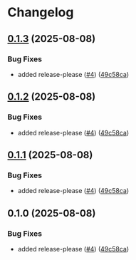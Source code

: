 # Changelog

## [0.1.3](https://github.com/remady/my-plants-AI/compare/v0.1.2...v0.1.3) (2025-08-08)


### Bug Fixes

* added release-please ([#4](https://github.com/remady/my-plants-AI/issues/4)) ([49c58ca](https://github.com/remady/my-plants-AI/commit/49c58ca96ad9b8a19a22a2948119d5f5451cd1b8))

## [0.1.2](https://github.com/remady/my-plants-AI/compare/v0.1.1...v0.1.2) (2025-08-08)


### Bug Fixes

* added release-please ([#4](https://github.com/remady/my-plants-AI/issues/4)) ([49c58ca](https://github.com/remady/my-plants-AI/commit/49c58ca96ad9b8a19a22a2948119d5f5451cd1b8))

## [0.1.1](https://github.com/remady/my-plants-AI/compare/v0.1.0...v0.1.1) (2025-08-08)


### Bug Fixes

* added release-please ([#4](https://github.com/remady/my-plants-AI/issues/4)) ([49c58ca](https://github.com/remady/my-plants-AI/commit/49c58ca96ad9b8a19a22a2948119d5f5451cd1b8))

## 0.1.0 (2025-08-08)


### Bug Fixes

* added release-please ([#4](https://github.com/remady/my-plants-AI/issues/4)) ([49c58ca](https://github.com/remady/my-plants-AI/commit/49c58ca96ad9b8a19a22a2948119d5f5451cd1b8))

